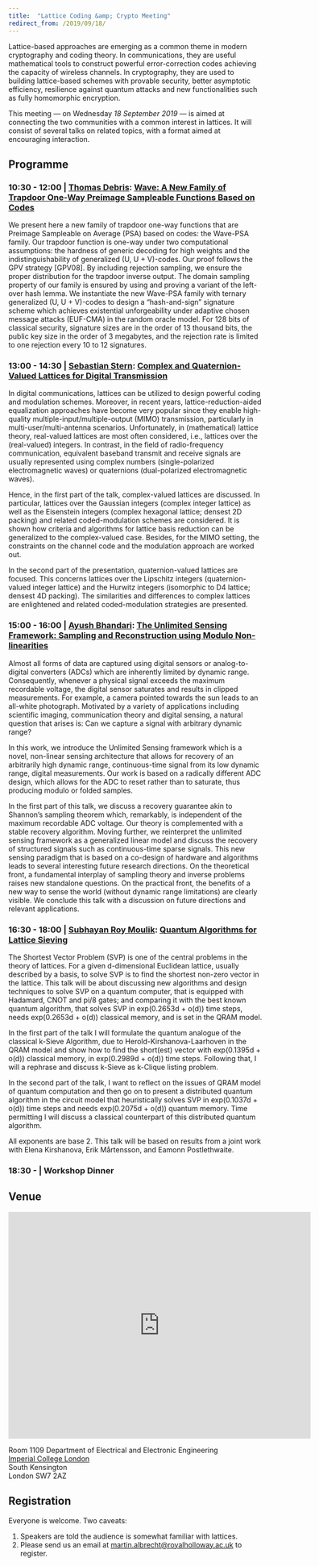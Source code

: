 ```yaml
---
title:  "Lattice Coding &amp; Crypto Meeting"
redirect_from: /2019/09/18/
---
```


Lattice-based approaches are emerging as a common theme in modern cryptography and coding theory. In communications, they are useful mathematical tools to construct powerful error-correction codes achieving the capacity of wireless channels. In cryptography, they are used to building lattice-based schemes with provable security, better asymptotic efficiency, resilience against quantum attacks and new functionalities such as fully homomorphic encryption.

This meeting — on Wednesday *18 September 2019* — is aimed at connecting the two communities with a common interest in lattices. It will consist of several talks on related topics, with a format aimed at encouraging interaction.

## Programme ##

### <span> 10:30 - 12:00 | [Thomas Debris](https://who.paris.inria.fr/Thomas.Debris/)</span>: [Wave: A New Family of Trapdoor One-Way Preimage Sampleable Functions Based on Codes](/discrete-subgroup/slides/2019-09-18-debris.pdf) ###

We present here a new family of trapdoor one-way functions that are Preimage Sampleable on Average (PSA) based on codes: the Wave-PSA family. Our trapdoor function is one-way under two computational assumptions: the hardness of generic decoding for high weights and the indistinguishability of generalized (U, U + V)-codes. Our proof follows the GPV strategy [GPV08]. By including rejection sampling, we ensure the proper distribution for the trapdoor inverse output. The domain sampling property of our family is ensured by using and proving a variant of the left-over hash lemma. We instantiate the new Wave-PSA family with ternary generalized (U, U + V)-codes to design a “hash-and-sign” signature scheme which achieves existential unforgeability under adaptive chosen message attacks (EUF-CMA) in the random oracle model. For 128 bits of classical security, signature sizes are in the order of 13 thousand bits, the public key size in the order of 3 megabytes, and the rejection rate is limited to one rejection every 10 to 12 signatures. 

### <span> 13:00 - 14:30 | [Sebastian Stern](https://www.uni-ulm.de/nt/staff/senior-researchers/stern/)</span>: [Complex and Quaternion-Valued Lattices for Digital Transmission](/discrete-subgroup/slides/2019-09-18-stern.pdf) ###

In digital communications, lattices can be utilized to design powerful coding and modulation
schemes. Moreover, in recent years, lattice-reduction-aided equalization approaches have become very
popular since they enable high-quality multiple-input/multiple-output (MIMO) transmission,
particularly in multi-user/multi-antenna scenarios. Unfortunately, in (mathematical) lattice theory,
real-valued lattices are most often considered, i.e., lattices over the (real-valued) integers. In
contrast, in the field of radio-frequency communication, equivalent baseband transmit and receive
signals are usually represented using complex numbers (single-polarized electromagnetic waves) or
quaternions (dual-polarized electromagnetic waves).

Hence, in the first part of the talk, complex-valued lattices are discussed. In particular, lattices
over the Gaussian integers (complex integer lattice) as well as the Eisenstein integers (complex
hexagonal lattice; densest 2D packing) and related coded-modulation schemes are considered. It is
shown how criteria and algorithms for lattice basis reduction can be generalized to the
complex-valued case. Besides, for the MIMO setting, the constraints on the channel code and the
modulation approach are worked out.

In the second part of the presentation, quaternion-valued lattices are focused. This concerns
lattices over the Lipschitz integers (quaternion-valued integer lattice) and the Hurwitz integers
(isomorphic to D4 lattice; densest 4D packing). The similarities and differences to complex lattices
are enlightened and related coded-modulation strategies are presented.

### <span> 15:00 - 16:00 | [Ayush Bhandari](https://www.imperial.ac.uk/people/a.bhandari)</span>: [The Unlimited Sensing Framework: Sampling and Reconstruction using Modulo Non-linearities]() ###

Almost all forms of data are captured using digital sensors or analog-to-digital converters (ADCs) which are inherently limited by dynamic range. Consequently, whenever a physical signal exceeds the maximum recordable voltage, the digital sensor saturates and results in clipped measurements. For example, a camera pointed towards the sun leads to an all-white photograph. Motivated by a variety of applications including scientific imaging, communication theory and digital sensing, a natural question that arises is: Can we capture a signal with arbitrary dynamic range?

In this work, we introduce the Unlimited Sensing framework which is a novel, non-linear sensing architecture that allows for recovery of an arbitrarily high dynamic range, continuous-time signal from its low dynamic range, digital measurements. Our work is based on a radically different ADC design, which allows for the ADC to reset rather than to saturate, thus producing modulo or folded samples.

In the first part of this talk, we discuss a recovery guarantee akin to Shannon’s sampling theorem which, remarkably, is independent of the maximum recordable ADC voltage. Our theory is complemented with a stable recovery algorithm. Moving further, we reinterpret the unlimited sensing framework as a generalized linear model and discuss the recovery of structured signals such as continuous-time sparse signals. This new sensing paradigm that is based on a co-design of hardware and algorithms leads to several interesting future research directions. On the theoretical front, a fundamental interplay of sampling theory and inverse problems raises new standalone questions. On the practical front, the benefits of a new way to sense the world (without dynamic range limitations) are clearly visible. We conclude this talk with a discussion on future directions and relevant applications.

### <span> 16:30 - 18:00 | [Subhayan Roy Moulik](https://www.cs.ox.ac.uk/people/subhayan.roymoulik/)</span>: [Quantum Algorithms for Lattice Sieving](/discrete-subgroup/slides/2019-09-18-moulik.pdf) ###

The Shortest Vector Problem (SVP) is one of the central problems in the theory of lattices. For a given d-dimensional Euclidean lattice, usually described by a basis, to solve SVP is to find the shortest non-zero vector in the lattice. This talk will be about discussing new algorithms and design techniques to solve SVP on a quantum computer, that is equipped with Hadamard, CNOT and pi/8 gates; and comparing it with the best known quantum algorithm, that solves SVP in exp(0.2653d + o(d)) time steps, needs exp(0.2653d + o(d)) classical memory, and is set in the QRAM model. 

In the first part of the talk I will formulate the quantum analogue of the classical k-Sieve Algorithm, due to Herold-Kirshanova-Laarhoven in the QRAM model and show how to find the short(est) vector with exp(0.1395d + o(d)) classical memory, in exp(0.2989d + o(d)) time steps. Following that, I will a rephrase and discuss k-Sieve as k-Clique listing problem. 

In the second part of the talk, I want to reflect on the issues of QRAM model of quantum computation and then go on to present a distributed quantum algorithm in the circuit model that heuristically solves SVP in exp(0.1037d + o(d)) time steps and needs exp(0.2075d + o(d)) quantum memory. Time permitting I will discuss a classical counterpart of this distributed quantum algorithm.

All exponents are base 2. This talk will be based on results from a joint work with Elena Kirshanova, Erik Mårtensson, and Eamonn Postlethwaite.

### <span> 18:30 - | Workshop Dinner </span> ###



## Venue ##

<iframe src="https://www.google.com/maps/embed?pb=!1m14!1m8!1m3!1d2483.7481554015103!2d-0.1774244!3d51.4994889!3m2!1i1024!2i768!4f13.1!3m3!1m2!1s0x0%3A0x31911b371c692e86!2sImperial+College!5e0!3m2!1sen!2suk!4v1457110930221" width="600" height="450" frameborder="0" style="border:0" allowfullscreen></iframe>

Room 1109
Department of Electrical and Electronic Engineering  
[Imperial College London](http://www.imperial.ac.uk/visit/campuses/south-kensington/)  
South Kensington  
London SW7 2AZ  

## Registration ##

Everyone is welcome. Two caveats:

1. Speakers are told the audience is somewhat familiar with lattices.
2. Please send us an email at <martin.albrecht@royalholloway.ac.uk> to register.
